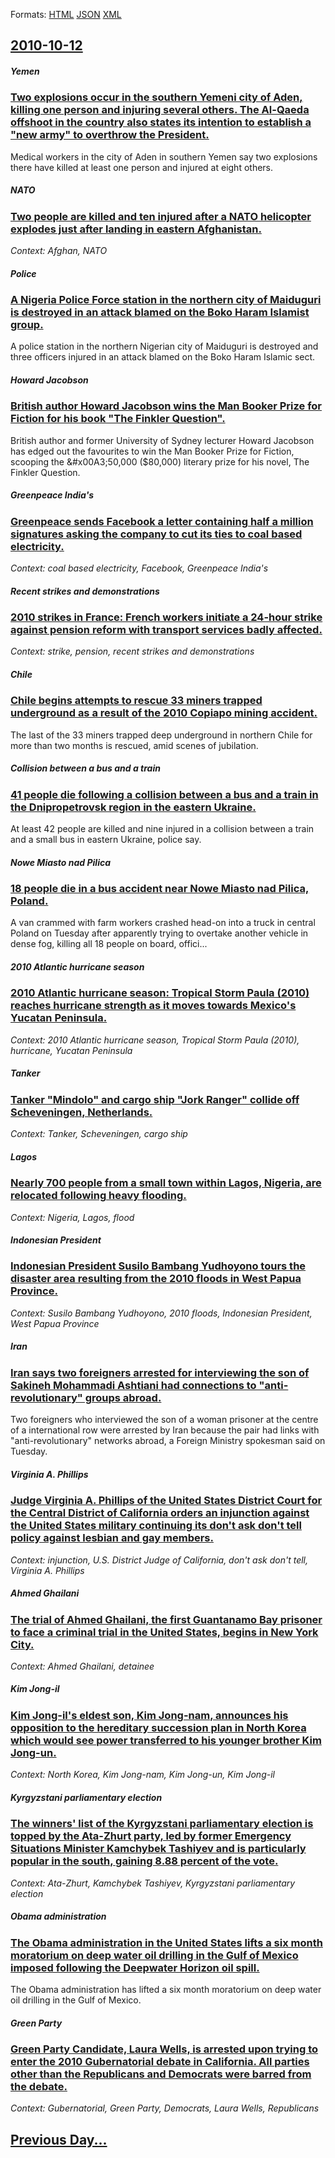 
Formats: [HTML](2010/10/12/index.html)  [JSON](2010/10/12/index.json)  [XML](2010/10/12/index.xml)  

## [2010-10-12](/news/2010/10/12/index.md)

##### Yemen
### [Two explosions occur in the southern Yemeni city of Aden, killing one person and injuring several others. The Al-Qaeda offshoot in the country also states its intention to establish a "new army" to overthrow the President. ](/news/2010/10/12/two-explosions-occur-in-the-southern-yemeni-city-of-aden-killing-one-person-and-injuring-several-others-the-al-qaeda-offshoot-in-the-count.md)
Medical workers in the city of Aden in southern Yemen say two explosions there have killed at least one person and injured at eight others.

##### NATO
### [Two people are killed and ten injured after a NATO helicopter explodes just after landing in eastern Afghanistan. ](/news/2010/10/12/two-people-are-killed-and-ten-injured-after-a-nato-helicopter-explodes-just-after-landing-in-eastern-afghanistan.md)
_Context: Afghan, NATO_

##### Police
### [A Nigeria Police Force station in the northern city of Maiduguri is destroyed in an attack blamed on the Boko Haram Islamist group. ](/news/2010/10/12/a-nigeria-police-force-station-in-the-northern-city-of-maiduguri-is-destroyed-in-an-attack-blamed-on-the-boko-haram-islamist-group.md)
A police station in the northern Nigerian city of Maiduguri is destroyed and three officers injured in an attack blamed on the Boko Haram Islamic sect.

##### Howard Jacobson
### [British author Howard Jacobson wins the Man Booker Prize for Fiction for his book "The Finkler Question". ](/news/2010/10/12/british-author-howard-jacobson-wins-the-man-booker-prize-for-fiction-for-his-book-the-finkler-question.md)
British author and former University of Sydney lecturer Howard Jacobson has edged out the favourites to win the Man Booker Prize for Fiction, scooping the &amp;#x00A3;50,000 ($80,000) literary prize for his novel, The Finkler Question.

##### Greenpeace India's
### [Greenpeace sends Facebook a letter containing half a million signatures asking the company to cut its ties to coal based electricity.](/news/2010/10/12/greenpeace-sends-facebook-a-letter-containing-half-a-million-signatures-asking-the-company-to-cut-its-ties-to-coal-based-electricity.md)
_Context:  coal based electricity, Facebook, Greenpeace India's_

##### Recent strikes and demonstrations
### [2010 strikes in France: French workers initiate a 24-hour strike against pension reform with transport services badly affected. ](/news/2010/10/12/2010-strikes-in-france-french-workers-initiate-a-24-hour-strike-against-pension-reform-with-transport-services-badly-affected.md)
_Context: strike, pension, recent strikes and demonstrations_

##### Chile
### [Chile begins attempts to rescue 33 miners trapped underground as a result of the 2010 Copiapo mining accident. ](/news/2010/10/12/chile-begins-attempts-to-rescue-33-miners-trapped-underground-as-a-result-of-the-2010-copiapa3-mining-accident.md)
The last of the 33 miners trapped deep underground in northern Chile for more than two months is rescued, amid scenes of jubilation.

##### Collision between a bus and a train
### [41 people die following a collision between a bus and a train in the Dnipropetrovsk region in the eastern Ukraine. ](/news/2010/10/12/41-people-die-following-a-collision-between-a-bus-and-a-train-in-the-dnipropetrovsk-region-in-the-eastern-ukraine.md)
At least 42 people are killed and nine injured in a collision between a train and a small bus in eastern Ukraine, police say.

##### Nowe Miasto nad Pilica
### [18 people die in a bus accident near Nowe Miasto nad Pilica, Poland. ](/news/2010/10/12/18-people-die-in-a-bus-accident-near-nowe-miasto-nad-pilica-poland.md)
A van crammed with farm workers crashed head-on into a truck in central Poland on Tuesday after apparently trying to overtake another vehicle in dense fog, killing all 18 people on board, offici...

##### 2010 Atlantic hurricane season
### [2010 Atlantic hurricane season: Tropical Storm Paula (2010) reaches hurricane strength as it moves towards Mexico's Yucatan Peninsula. ](/news/2010/10/12/2010-atlantic-hurricane-season-tropical-storm-paula-2010-reaches-hurricane-strength-as-it-moves-towards-mexico-s-yucata-n-peninsula.md)
_Context: 2010 Atlantic hurricane season, Tropical Storm Paula (2010), hurricane, Yucatan Peninsula_

##### Tanker
### [Tanker "Mindolo" and cargo ship "Jork Ranger" collide off Scheveningen, Netherlands. ](/news/2010/10/12/tanker-mindolo-and-cargo-ship-jork-ranger-collide-off-scheveningen-netherlands.md)
_Context: Tanker, Scheveningen, cargo ship_

##### Lagos
### [Nearly 700 people from a small town within Lagos, Nigeria, are relocated following heavy flooding. ](/news/2010/10/12/nearly-700-people-from-a-small-town-within-lagos-nigeria-are-relocated-following-heavy-flooding.md)
_Context: Nigeria, Lagos, flood_

##### Indonesian President
### [Indonesian President Susilo Bambang Yudhoyono tours the disaster area resulting from the 2010 floods in West Papua Province. ](/news/2010/10/12/indonesian-president-susilo-bambang-yudhoyono-tours-the-disaster-area-resulting-from-the-2010-floods-in-west-papua-province.md)
_Context: Susilo Bambang Yudhoyono, 2010 floods, Indonesian President, West Papua Province_

##### Iran
### [Iran says two foreigners arrested for interviewing the son of Sakineh Mohammadi Ashtiani had connections to "anti-revolutionary" groups abroad. ](/news/2010/10/12/iran-says-two-foreigners-arrested-for-interviewing-the-son-of-sakineh-mohammadi-ashtiani-had-connections-to-anti-revolutionary-groups-abro.md)
Two foreigners who interviewed the son of a woman prisoner at the centre of a international row were arrested by Iran because the pair had links with &quot;anti-revolutionary&quot; networks abroad, a Foreign Ministry spokesman said on Tuesday.

##### Virginia A. Phillips
### [Judge Virginia A. Phillips of the United States District Court for the Central District of California orders an injunction against the United States military continuing its don't ask don't tell policy against lesbian and gay members. ](/news/2010/10/12/judge-virginia-a-phillips-of-the-united-states-district-court-for-the-central-district-of-california-orders-an-injunction-against-the-unite.md)
_Context: injunction, U.S. District Judge of California, don't ask don't tell, Virginia A. Phillips_

##### Ahmed Ghailani
### [The trial of Ahmed Ghailani, the first Guantanamo Bay prisoner to face a criminal trial in the United States, begins in New York City. ](/news/2010/10/12/the-trial-of-ahmed-ghailani-the-first-guantanamo-bay-prisoner-to-face-a-criminal-trial-in-the-united-states-begins-in-new-york-city.md)
_Context: Ahmed Ghailani, detainee_

##### Kim Jong-il
### [Kim Jong-il's eldest son, Kim Jong-nam, announces his opposition to the hereditary succession plan in North Korea which would see power transferred to his younger brother Kim Jong-un. ](/news/2010/10/12/kim-jong-il-s-eldest-son-kim-jong-nam-announces-his-opposition-to-the-hereditary-succession-plan-in-north-korea-which-would-see-power-tran.md)
_Context: North Korea, Kim Jong-nam, Kim Jong-un, Kim Jong-il_

##### Kyrgyzstani parliamentary election
### [The winners' list of the Kyrgyzstani parliamentary election is topped by the Ata-Zhurt party, led by former Emergency Situations Minister Kamchybek Tashiyev and is particularly popular in the south, gaining 8.88 percent of the vote. ](/news/2010/10/12/the-winners-list-of-the-kyrgyzstani-parliamentary-election-is-topped-by-the-ata-zhurt-party-led-by-former-emergency-situations-minister-ka.md)
_Context: Ata-Zhurt, Kamchybek Tashiyev, Kyrgyzstani parliamentary election_

##### Obama administration
### [The Obama administration in the United States lifts a six month moratorium on deep water oil drilling in the Gulf of Mexico imposed following the Deepwater Horizon oil spill. ](/news/2010/10/12/the-obama-administration-in-the-united-states-lifts-a-six-month-moratorium-on-deep-water-oil-drilling-in-the-gulf-of-mexico-imposed-followin.md)
The Obama administration has lifted a six month moratorium on deep water oil drilling in the Gulf of Mexico.

#####  Green Party
### [ Green Party Candidate, Laura Wells, is arrested upon trying to enter the 2010 Gubernatorial debate in California. All parties other than the Republicans and Democrats were barred from the debate. ](/news/2010/10/12/green-party-candidate-laura-wells-is-arrested-upon-trying-to-enter-the-2010-gubernatorial-debate-in-california-all-parties-other-than-th.md)
_Context: Gubernatorial,  Green Party,  Democrats, Laura Wells,  Republicans_

## [Previous Day...](/news/2010/10/11/index.md)

